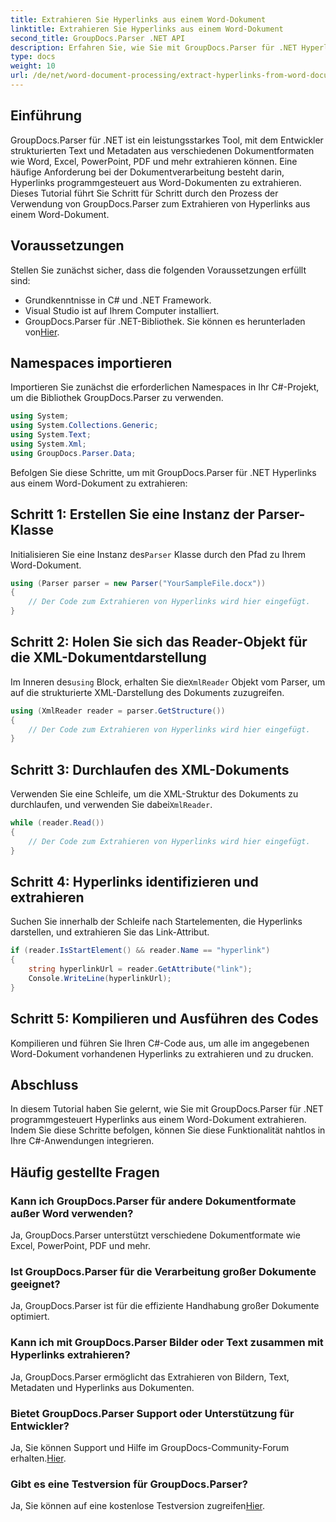 ```yaml
---
title: Extrahieren Sie Hyperlinks aus einem Word-Dokument
linktitle: Extrahieren Sie Hyperlinks aus einem Word-Dokument
second_title: GroupDocs.Parser .NET API
description: Erfahren Sie, wie Sie mit GroupDocs.Parser für .NET Hyperlinks aus Word-Dokumenten extrahieren. Schritt-für-Schritt-Anleitung mit Codebeispielen.
type: docs
weight: 10
url: /de/net/word-document-processing/extract-hyperlinks-from-word-document/
---
```

## Einführung
GroupDocs.Parser für .NET ist ein leistungsstarkes Tool, mit dem Entwickler strukturierten Text und Metadaten aus verschiedenen Dokumentformaten wie Word, Excel, PowerPoint, PDF und mehr extrahieren können. Eine häufige Anforderung bei der Dokumentverarbeitung besteht darin, Hyperlinks programmgesteuert aus Word-Dokumenten zu extrahieren. Dieses Tutorial führt Sie Schritt für Schritt durch den Prozess der Verwendung von GroupDocs.Parser zum Extrahieren von Hyperlinks aus einem Word-Dokument.
## Voraussetzungen
Stellen Sie zunächst sicher, dass die folgenden Voraussetzungen erfüllt sind:
- Grundkenntnisse in C# und .NET Framework.
- Visual Studio ist auf Ihrem Computer installiert.
-  GroupDocs.Parser für .NET-Bibliothek. Sie können es herunterladen von[Hier](https://releases.groupdocs.com/parser/net/).
## Namespaces importieren
Importieren Sie zunächst die erforderlichen Namespaces in Ihr C#-Projekt, um die Bibliothek GroupDocs.Parser zu verwenden.
```csharp
using System;
using System.Collections.Generic;
using System.Text;
using System.Xml;
using GroupDocs.Parser.Data;
```
Befolgen Sie diese Schritte, um mit GroupDocs.Parser für .NET Hyperlinks aus einem Word-Dokument zu extrahieren:
## Schritt 1: Erstellen Sie eine Instanz der Parser-Klasse
 Initialisieren Sie eine Instanz des`Parser` Klasse durch den Pfad zu Ihrem Word-Dokument.
```csharp
using (Parser parser = new Parser("YourSampleFile.docx"))
{
    // Der Code zum Extrahieren von Hyperlinks wird hier eingefügt.
}
```
## Schritt 2: Holen Sie sich das Reader-Objekt für die XML-Dokumentdarstellung
 Im Inneren des`using` Block, erhalten Sie die`XmlReader` Objekt vom Parser, um auf die strukturierte XML-Darstellung des Dokuments zuzugreifen.
```csharp
using (XmlReader reader = parser.GetStructure())
{
    // Der Code zum Extrahieren von Hyperlinks wird hier eingefügt.
}
```
## Schritt 3: Durchlaufen des XML-Dokuments
Verwenden Sie eine Schleife, um die XML-Struktur des Dokuments zu durchlaufen, und verwenden Sie dabei`XmlReader`.
```csharp
while (reader.Read())
{
    // Der Code zum Extrahieren von Hyperlinks wird hier eingefügt.
}
```
## Schritt 4: Hyperlinks identifizieren und extrahieren
Suchen Sie innerhalb der Schleife nach Startelementen, die Hyperlinks darstellen, und extrahieren Sie das Link-Attribut.
```csharp
if (reader.IsStartElement() && reader.Name == "hyperlink")
{
    string hyperlinkUrl = reader.GetAttribute("link");
    Console.WriteLine(hyperlinkUrl);
}
```
## Schritt 5: Kompilieren und Ausführen des Codes
Kompilieren und führen Sie Ihren C#-Code aus, um alle im angegebenen Word-Dokument vorhandenen Hyperlinks zu extrahieren und zu drucken.
## Abschluss
In diesem Tutorial haben Sie gelernt, wie Sie mit GroupDocs.Parser für .NET programmgesteuert Hyperlinks aus einem Word-Dokument extrahieren. Indem Sie diese Schritte befolgen, können Sie diese Funktionalität nahtlos in Ihre C#-Anwendungen integrieren.

## Häufig gestellte Fragen
### Kann ich GroupDocs.Parser für andere Dokumentformate außer Word verwenden?
Ja, GroupDocs.Parser unterstützt verschiedene Dokumentformate wie Excel, PowerPoint, PDF und mehr.
### Ist GroupDocs.Parser für die Verarbeitung großer Dokumente geeignet?
Ja, GroupDocs.Parser ist für die effiziente Handhabung großer Dokumente optimiert.
### Kann ich mit GroupDocs.Parser Bilder oder Text zusammen mit Hyperlinks extrahieren?
Ja, GroupDocs.Parser ermöglicht das Extrahieren von Bildern, Text, Metadaten und Hyperlinks aus Dokumenten.
### Bietet GroupDocs.Parser Support oder Unterstützung für Entwickler?
 Ja, Sie können Support und Hilfe im GroupDocs-Community-Forum erhalten.[Hier](https://forum.groupdocs.com/c/parser/17).
### Gibt es eine Testversion für GroupDocs.Parser?
 Ja, Sie können auf eine kostenlose Testversion zugreifen[Hier](https://releases.groupdocs.com/).